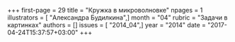 +++
first-page = 29
title = "Кружка в микроволновке"
npages = 1
illustrators = [ "Александра Будилкина",]
month = "04"
rubric = "Задачи в картинках"
authors = []
issues = [ "2014_04",]
year = "2014"
date = "2017-04-24T15:37:57+03:00"
+++
